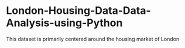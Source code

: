 # London-Housing-Data-Data-Analysis-using-Python
This dataset is primarily centered around the housing market of London
